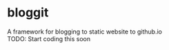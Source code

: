 bloggit
=======

A framework for blogging to static website to github.io
<br>
TODO: Start coding this soon
